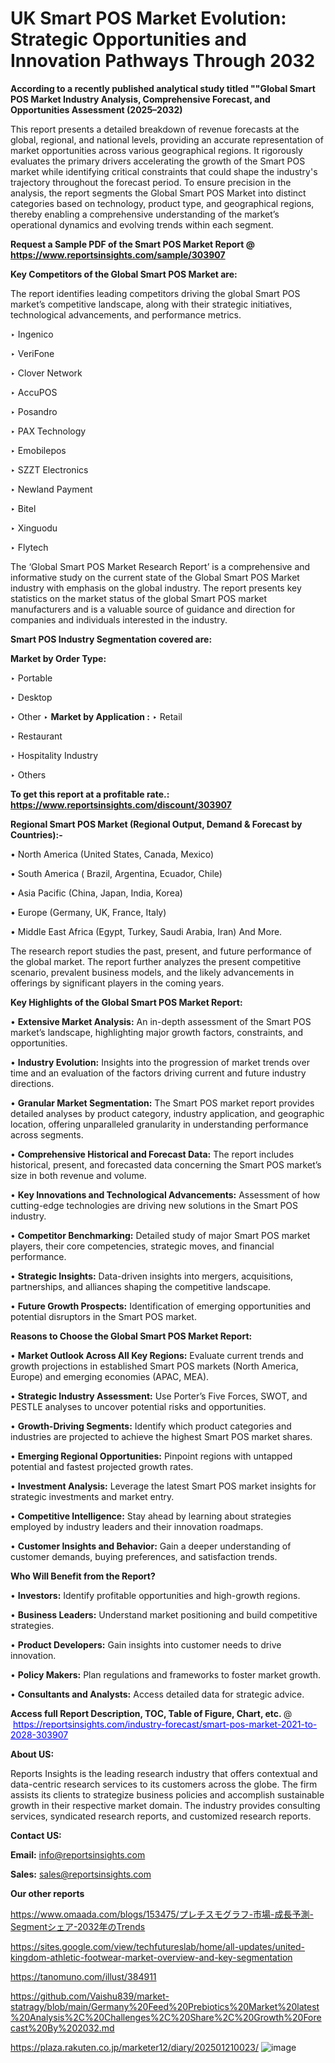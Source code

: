# UK Smart POS Market Evolution: Strategic Opportunities and Innovation Pathways Through 2032

<strong>According to a recently published analytical study titled ""Global Smart POS Market Industry Analysis, Comprehensive Forecast, and Opportunities Assessment (2025–2032)</strong>

This report presents a detailed breakdown of revenue forecasts at the global, regional, and national levels, providing an accurate representation of market opportunities across various geographical regions. It rigorously evaluates the primary drivers accelerating the growth of the Smart POS market while identifying critical constraints that could shape the industry's trajectory throughout the forecast period. To ensure precision in the analysis, the report segments the Global Smart POS Market into distinct categories based on technology, product type, and geographical regions, thereby enabling a comprehensive understanding of the market’s operational dynamics and evolving trends within each segment.

<strong>Request a Sample PDF of the Smart POS Market Report </strong><strong>@<a href=https://www.reportsinsights.com/sample/303907 style=color:#0000ff;> https://www.reportsinsights.com/sample/303907</a></strong></font>

<strong>Key Competitors of the Global Smart POS Market are:</strong>

The report identifies leading competitors driving the global Smart POS market’s competitive landscape, along with their strategic initiatives, technological advancements, and performance metrics.

‣ Ingenico

‣ VeriFone

‣ Clover Network

‣ AccuPOS

‣ Posandro

‣ PAX Technology

‣ Emobilepos

‣ SZZT Electronics

‣ Newland Payment

‣ Bitel

‣ Xinguodu

‣ Flytech

The ‘Global Smart POS Market Research Report’ is a comprehensive and informative study on the current state of the Global Smart POS Market industry with emphasis on the global industry. The report presents key statistics on the market status of the global Smart POS market manufacturers and is a valuable source of guidance and direction for companies and individuals interested in the industry.

<strong>Smart POS Industry Segmentation covered are:</strong>

<strong>Market by Order Type: </strong>

‣ Portable

‣ Desktop

‣ Other
‣ 
<strong>Market by Application :</strong>
‣ Retail

‣ Restaurant

‣ Hospitality Industry

‣ Others

<strong>To get this report at a profitable rate.: <a href=https://www.reportsinsights.com/discount/303907 style=color:#0000ff;>https://www.reportsinsights.com/discount/303907</a></strong></font>

<strong>Regional Smart POS Market (Regional Output, Demand &amp; Forecast by Countries):-</strong>

• North America (United States, Canada, Mexico)

• South America ( Brazil, Argentina, Ecuador, Chile)

• Asia Pacific (China, Japan, India, Korea)

• Europe (Germany, UK, France, Italy)

• Middle East Africa (Egypt, Turkey, Saudi Arabia, Iran) And More.

The research report studies the past, present, and future performance of the global market. The report further analyzes the present competitive scenario, prevalent business models, and the likely advancements in offerings by significant players in the coming years.

<strong>Key Highlights of the Global Smart POS Market Report:</strong>

• <strong>Extensive Market Analysis:</strong> An in-depth assessment of the Smart POS market’s landscape, highlighting major growth factors, constraints, and opportunities.

• <strong>Industry Evolution:</strong> Insights into the progression of market trends over time and an evaluation of the factors driving current and future industry directions.

• <strong>Granular Market Segmentation:</strong> The Smart POS market report provides detailed analyses by product category, industry application, and geographic location, offering unparalleled granularity in understanding performance across segments.

• <strong>Comprehensive Historical and Forecast Data:</strong> The report includes historical, present, and forecasted data concerning the Smart POS market’s size in both revenue and volume.

• <strong>Key Innovations and Technological Advancements:</strong> Assessment of how cutting-edge technologies are driving new solutions in the Smart POS industry.

• <strong>Competitor Benchmarking:</strong> Detailed study of major Smart POS market players, their core competencies, strategic moves, and financial performance.

• <strong>Strategic Insights:</strong> Data-driven insights into mergers, acquisitions, partnerships, and alliances shaping the competitive landscape.

• <strong>Future Growth Prospects:</strong> Identification of emerging opportunities and potential disruptors in the Smart POS market.

<strong>Reasons to Choose the Global Smart POS Market Report:</strong>

• <strong>Market Outlook Across All Key Regions:</strong> Evaluate current trends and growth projections in established Smart POS markets (North America, Europe) and emerging economies (APAC, MEA).

• <strong>Strategic Industry Assessment:</strong> Use Porter’s Five Forces, SWOT, and PESTLE analyses to uncover potential risks and opportunities.

• <strong>Growth-Driving Segments:</strong> Identify which product categories and industries are projected to achieve the highest Smart POS market shares.

• <strong>Emerging Regional Opportunities:</strong> Pinpoint regions with untapped potential and fastest projected growth rates.

• <strong>Investment Analysis:</strong> Leverage the latest Smart POS market insights for strategic investments and market entry.

• <strong>Competitive Intelligence:</strong> Stay ahead by learning about strategies employed by industry leaders and their innovation roadmaps.

• <strong>Customer Insights and Behavior:</strong> Gain a deeper understanding of customer demands, buying preferences, and satisfaction trends.

<strong>Who Will Benefit from the Report?</strong>

• <strong>Investors:</strong> Identify profitable opportunities and high-growth regions.

• <strong>Business Leaders:</strong> Understand market positioning and build competitive strategies.

• <strong>Product Developers:</strong> Gain insights into customer needs to drive innovation.

• <strong>Policy Makers:</strong> Plan regulations and frameworks to foster market growth.

• <strong>Consultants and Analysts:</strong> Access detailed data for strategic advice.
</ul>
<strong>Access full Report Description, TOC, Table of Figure, Chart, etc. </strong>@  <a href=https://reportsinsights.com/industry-forecast/smart-pos-market-2021-to-2028-303907 style=color:#0000ff;>https://reportsinsights.com/industry-forecast/smart-pos-market-2021-to-2028-303907</a></font>

<strong><strong>About US</strong>:</strong>

Reports Insights is the leading research industry that offers contextual and data-centric research services to its customers across the globe. The firm assists its clients to strategize business policies and accomplish sustainable growth in their respective market domain. The industry provides consulting services, syndicated research reports, and customized research reports.

<strong>Contact US:</strong>

<p class=""""><b>Email:</b> <a href=mailto:info@reportsinsights.com>info@reportsinsights.com</a></p>
<p class=""""><b>Sales:</b> <a href=mailto:sales@reportsinsights.com>sales@reportsinsights.com</a></p>

<strong>Our other reports</strong>

<a href=https://www.omaada.com/blogs/153475/プレチスモグラフ-市場-成長予測-Segmentシェア-2032年のTrends>https://www.omaada.com/blogs/153475/プレチスモグラフ-市場-成長予測-Segmentシェア-2032年のTrends</a>

<a href=https://sites.google.com/view/techfutureslab/home/all-updates/united-kingdom-athletic-footwear-market-overview-and-key-segmentation>https://sites.google.com/view/techfutureslab/home/all-updates/united-kingdom-athletic-footwear-market-overview-and-key-segmentation</a>

<a href=https://tanomuno.com/illust/384911>https://tanomuno.com/illust/384911</a>

<a href=https://github.com/Vaishu839/market-statragy/blob/main/Germany%20Feed%20Prebiotics%20Market%20latest%20Analysis%2C%20Challenges%2C%20Share%2C%20Growth%20Forecast%20By%202032.md>https://github.com/Vaishu839/market-statragy/blob/main/Germany%20Feed%20Prebiotics%20Market%20latest%20Analysis%2C%20Challenges%2C%20Share%2C%20Growth%20Forecast%20By%202032.md</a>

<a href=https://plaza.rakuten.co.jp/marketer12/diary/202501210023/>https://plaza.rakuten.co.jp/marketer12/diary/202501210023/</a>
![image](https://github.com/user-attachments/assets/dbe3273e-8a19-4204-89a0-ef1572d73ef3)

